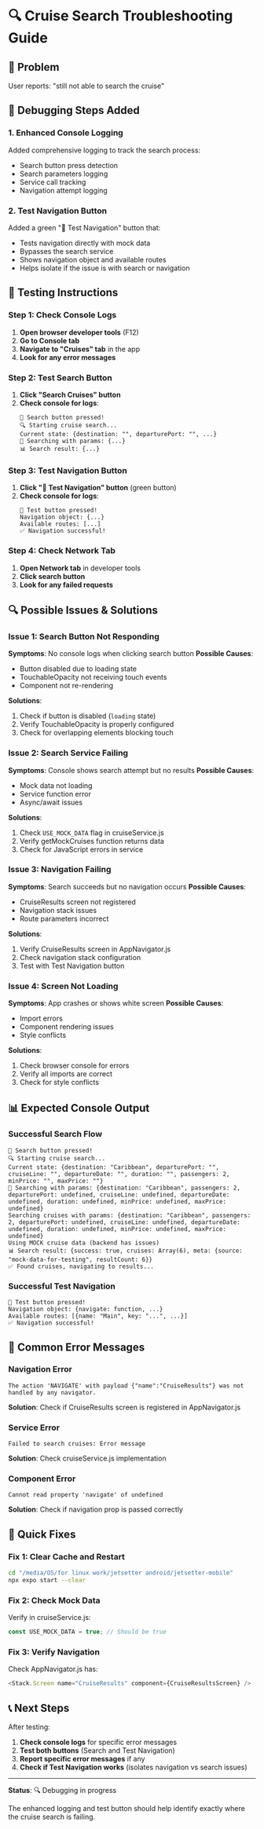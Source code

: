 # 🔍 Cruise Search Troubleshooting Guide

## 🐛 Problem
User reports: "still not able to search the cruise"

## 🔧 Debugging Steps Added

### 1. **Enhanced Console Logging**
Added comprehensive logging to track the search process:
- Search button press detection
- Search parameters logging
- Service call tracking
- Navigation attempt logging

### 2. **Test Navigation Button**
Added a green "🧪 Test Navigation" button that:
- Tests navigation directly with mock data
- Bypasses the search service
- Shows navigation object and available routes
- Helps isolate if the issue is with search or navigation

## 🧪 Testing Instructions

### Step 1: Check Console Logs
1. **Open browser developer tools** (F12)
2. **Go to Console tab**
3. **Navigate to "Cruises" tab** in the app
4. **Look for any error messages**

### Step 2: Test Search Button
1. **Click "Search Cruises" button**
2. **Check console for logs**:
   ```
   🔘 Search button pressed!
   🔍 Starting cruise search...
   Current state: {destination: "", departurePort: "", ...}
   🚢 Searching with params: {...}
   📊 Search result: {...}
   ```

### Step 3: Test Navigation Button
1. **Click "🧪 Test Navigation" button** (green button)
2. **Check console for logs**:
   ```
   🧪 Test button pressed!
   Navigation object: {...}
   Available routes: [...]
   ✅ Navigation successful!
   ```

### Step 4: Check Network Tab
1. **Open Network tab** in developer tools
2. **Click search button**
3. **Look for any failed requests**

## 🔍 Possible Issues & Solutions

### Issue 1: Search Button Not Responding
**Symptoms**: No console logs when clicking search button
**Possible Causes**:
- Button disabled due to loading state
- TouchableOpacity not receiving touch events
- Component not re-rendering

**Solutions**:
1. Check if button is disabled (`loading` state)
2. Verify TouchableOpacity is properly configured
3. Check for overlapping elements blocking touch

### Issue 2: Search Service Failing
**Symptoms**: Console shows search attempt but no results
**Possible Causes**:
- Mock data not loading
- Service function error
- Async/await issues

**Solutions**:
1. Check `USE_MOCK_DATA` flag in cruiseService.js
2. Verify getMockCruises function returns data
3. Check for JavaScript errors in service

### Issue 3: Navigation Failing
**Symptoms**: Search succeeds but no navigation occurs
**Possible Causes**:
- CruiseResults screen not registered
- Navigation stack issues
- Route parameters incorrect

**Solutions**:
1. Verify CruiseResults screen in AppNavigator.js
2. Check navigation stack configuration
3. Test with Test Navigation button

### Issue 4: Screen Not Loading
**Symptoms**: App crashes or shows white screen
**Possible Causes**:
- Import errors
- Component rendering issues
- Style conflicts

**Solutions**:
1. Check browser console for errors
2. Verify all imports are correct
3. Check for style conflicts

## 📊 Expected Console Output

### Successful Search Flow
```
🔘 Search button pressed!
🔍 Starting cruise search...
Current state: {destination: "Caribbean", departurePort: "", cruiseLine: "", departureDate: "", duration: "", passengers: 2, minPrice: "", maxPrice: ""}
🚢 Searching with params: {destination: "Caribbean", passengers: 2, departurePort: undefined, cruiseLine: undefined, departureDate: undefined, duration: undefined, minPrice: undefined, maxPrice: undefined}
Searching cruises with params: {destination: "Caribbean", passengers: 2, departurePort: undefined, cruiseLine: undefined, departureDate: undefined, duration: undefined, minPrice: undefined, maxPrice: undefined}
Using MOCK cruise data (backend has issues)
📊 Search result: {success: true, cruises: Array(6), meta: {source: "mock-data-for-testing", resultCount: 6}}
✅ Found cruises, navigating to results...
```

### Successful Test Navigation
```
🧪 Test button pressed!
Navigation object: {navigate: function, ...}
Available routes: [{name: "Main", key: "...", ...}]
✅ Navigation successful!
```

## 🚨 Common Error Messages

### Navigation Error
```
The action 'NAVIGATE' with payload {"name":"CruiseResults"} was not handled by any navigator.
```
**Solution**: Check if CruiseResults screen is registered in AppNavigator.js

### Service Error
```
Failed to search cruises: Error message
```
**Solution**: Check cruiseService.js implementation

### Component Error
```
Cannot read property 'navigate' of undefined
```
**Solution**: Check if navigation prop is passed correctly

## 🔧 Quick Fixes

### Fix 1: Clear Cache and Restart
```bash
cd "/media/OS/for linux work/jetsetter android/jetsetter-mobile"
npx expo start --clear
```

### Fix 2: Check Mock Data
Verify in cruiseService.js:
```javascript
const USE_MOCK_DATA = true; // Should be true
```

### Fix 3: Verify Navigation
Check AppNavigator.js has:
```javascript
<Stack.Screen name="CruiseResults" component={CruiseResultsScreen} />
```

## 📞 Next Steps

After testing:
1. **Check console logs** for specific error messages
2. **Test both buttons** (Search and Test Navigation)
3. **Report specific error messages** if any
4. **Check if Test Navigation works** (isolates navigation vs search issues)

---

**Status**: 🔍 Debugging in progress

The enhanced logging and test button should help identify exactly where the cruise search is failing.



